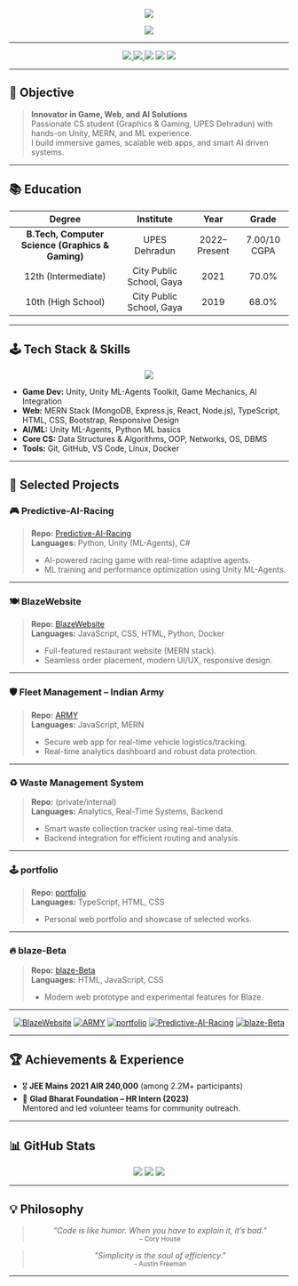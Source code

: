 <!-- Profile README for rohit7nkuamr -->

<p align="center">
  <img src="https://capsule-render.vercel.app/api?type=waving&color=0:232526,100:3A7BD5&height=220&section=header&text=Rohit%20Kumar&fontSize=55&fontAlignY=40&desc=Game%20Dev%20%7C%20AI%20Enthusiast%20%7C%20Fullstack%20Creator&descAlign=80&descAlignY=70" />
</p>

<div align="center">
  <img src="https://readme-typing-svg.demolab.com?font=Fira+Code&weight=700&duration=2500&pause=900&color=3A7BD5FF&center=true&vCenter=true&multiline=true&width=700&height=60&lines=Game+%26+Web+Developer+%7C+AI+Explorer+%7C+Graphics+%26+Gaming+Specialist" />
</div>

---

<!-- BADGES & CONTACT -->
<div align="center">
  <a href="mailto:rohit7ngod@gmail.com">
    <img src="https://img.shields.io/badge/Email-EA4335?style=for-the-badge&logo=gmail&logoColor=white"/>
  </a>
  <a href="https://www.linkedin.com/in/rohit7nkumar/" target="_blank">
    <img src="https://img.shields.io/badge/LinkedIn-0A66C2?style=for-the-badge&logo=linkedin&logoColor=white"/>
  </a>
  <img src="https://img.shields.io/badge/Location-Dehradun,%20IN-3A7BD5?style=for-the-badge&logo=google-maps&logoColor=white"/>
  <img src="https://img.shields.io/badge/Gaming%20%26%20AI-Unity%20%7C%20ML-Agents-222C37?style=for-the-badge&logo=unity&logoColor=white"/>
  <img src="https://img.shields.io/badge/Web%20Stack-MERN-40AE36?style=for-the-badge&logo=react&logoColor=white"/>
</div>

---

## 🎯 Objective

> **Innovator in Game, Web, and AI Solutions**  
> Passionate CS student (Graphics & Gaming, UPES Dehradun) with hands-on Unity, MERN, and ML experience.  
> I build immersive games, scalable web apps, and smart AI driven systems.

---

## 📚 Education

| Degree | Institute | Year | Grade |
|:------:|:---------:|:----:|:-----:|
| **B.Tech, Computer Science (Graphics & Gaming)** | UPES Dehradun | 2022–Present | 7.00/10 CGPA |
| 12th (Intermediate) | City Public School, Gaya | 2021 | 70.0% |
| 10th (High School)  | City Public School, Gaya | 2019 | 68.0% |

---

## 🕹️ Tech Stack & Skills

<div align="center">
  <img src="https://skillicons.dev/icons?i=unity,cs,cpp,python,java,js,ts,react,nodejs,express,mongodb,html,css,bootstrap,git,github,linux,vscode,docker" />
</div>

- **Game Dev:** Unity, Unity ML-Agents Toolkit, Game Mechanics, AI Integration  
- **Web:** MERN Stack (MongoDB, Express.js, React, Node.js), TypeScript, HTML, CSS, Bootstrap, Responsive Design  
- **AI/ML:** Unity ML-Agents, Python ML basics  
- **Core CS:** Data Structures & Algorithms, OOP, Networks, OS, DBMS  
- **Tools:** Git, GitHub, VS Code, Linux, Docker  

---

## 🚀 Selected Projects

### 🎮 Predictive-AI-Racing
> **Repo:** [Predictive-AI-Racing](https://github.com/rohit7nkuamr/Predictive-AI-Racing)  
> **Languages:** Python, Unity (ML-Agents), C#  
> - AI-powered racing game with real-time adaptive agents.
> - ML training and performance optimization using Unity ML-Agents.

---

### 🍽️ BlazeWebsite
> **Repo:** [BlazeWebsite](https://github.com/rohit7nkuamr/BlazeWebsite)  
> **Languages:** JavaScript, CSS, HTML, Python, Docker  
> - Full-featured restaurant website (MERN stack).
> - Seamless order placement, modern UI/UX, responsive design.

---

### 🛡️ Fleet Management – Indian Army
> **Repo:** [ARMY](https://github.com/rohit7nkuamr/ARMY)  
> **Languages:** JavaScript, MERN  
> - Secure web app for real-time vehicle logistics/tracking.
> - Real-time analytics dashboard and robust data protection.

---

### ♻️ Waste Management System
> **Repo:** (private/internal)  
> **Languages:** Analytics, Real-Time Systems, Backend  
> - Smart waste collection tracker using real-time data.
> - Backend integration for efficient routing and analysis.

---

### 🕹️ portfolio
> **Repo:** [portfolio](https://github.com/rohit7nkuamr/portfolio)  
> **Languages:** TypeScript, HTML, CSS  
> - Personal web portfolio and showcase of selected works.

---

### 🔥 blaze-Beta
> **Repo:** [blaze-Beta](https://github.com/rohit7nkuamr/blaze-Beta)  
> **Languages:** HTML, JavaScript, CSS  
> - Modern web prototype and experimental features for Blaze.

---

<div align="center">

[![BlazeWebsite](https://img.shields.io/badge/BlazeWebsite-232526?style=flat-square&logo=github)](https://github.com/rohit7nkuamr/BlazeWebsite)
[![ARMY](https://img.shields.io/badge/ARMY-232526?style=flat-square&logo=github)](https://github.com/rohit7nkuamr/ARMY)
[![portfolio](https://img.shields.io/badge/portfolio-232526?style=flat-square&logo=github)](https://github.com/rohit7nkuamr/portfolio)
[![Predictive-AI-Racing](https://img.shields.io/badge/Predictive--AI--Racing-232526?style=flat-square&logo=github)](https://github.com/rohit7nkuamr/Predictive-AI-Racing)
[![blaze-Beta](https://img.shields.io/badge/blaze--Beta-232526?style=flat-square&logo=github)](https://github.com/rohit7nkuamr/blaze-Beta)

</div>

---

## 🏆 Achievements & Experience

- 🎖️ **JEE Mains 2021 AIR 240,000** (among 2.2M+ participants)
- 👥 **Glad Bharat Foundation – HR Intern (2023)**  
  Mentored and led volunteer teams for community outreach.

---

## 📊 GitHub Stats

<div align="center">
  <img src="https://github-readme-stats.vercel.app/api?username=rohit7nkuamr&show_icons=true&theme=tokyonight&hide_border=true"/>
  <img src="https://github-readme-streak-stats.herokuapp.com/?user=rohit7nkuamr&theme=tokyonight&hide_border=true"/>
  <img src="https://github-readme-stats.vercel.app/api/top-langs/?username=rohit7nkuamr&layout=compact&theme=tokyonight&hide_border=true"/>
</div>

---

## 💡 Philosophy

<div align="center">

> _"Code is like humor. When you have to explain it, it’s bad."_  
> <sub>– Cory House</sub>

> _"Simplicity is the soul of efficiency."_  
> <sub>– Austin Freeman</sub>

</div>

---

<!--
**rohit7nkuamr/rohit7nkuamr** – B.Tech CS (Graphics & Gaming) | Unity | MERN | AI | Open to collab!
-->
